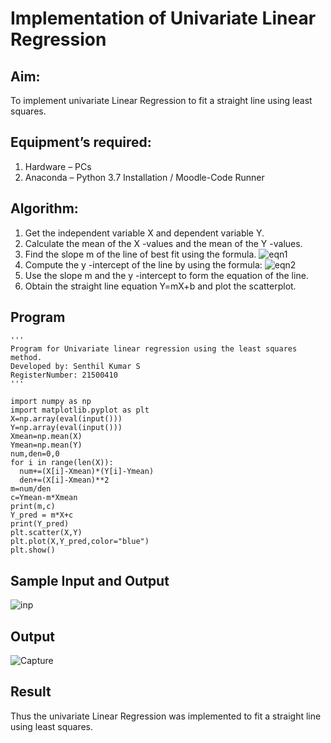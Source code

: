 # Implementation of Univariate Linear Regression
## Aim:
To implement univariate Linear Regression to fit a straight line using least squares.
## Equipment’s required:
1.	Hardware – PCs
2.	Anaconda – Python 3.7 Installation / Moodle-Code Runner
## Algorithm:
1.	Get the independent variable X and dependent variable Y.
2.	Calculate the mean of the X -values and the mean of the Y -values.
3.	Find the slope m of the line of best fit using the formula.
 ![eqn1](./eq1.jpg)
4.	Compute the y -intercept of the line by using the formula:
![eqn2](./eq2.jpg)  
5.	Use the slope m and the y -intercept to form the equation of the line.
6.	Obtain the straight line equation Y=mX+b and plot the scatterplot.


## Program
```
''' 
Program for Univariate linear regression using the least squares method.
Developed by: Senthil Kumar S
RegisterNumber: 21500410
'''

import numpy as np
import matplotlib.pyplot as plt
X=np.array(eval(input()))
Y=np.array(eval(input()))
Xmean=np.mean(X)
Ymean=np.mean(Y)
num,den=0,0
for i in range(len(X)):
  num+=(X[i]-Xmean)*(Y[i]-Ymean)
  den+=(X[i]-Xmean)**2
m=num/den
c=Ymean-m*Xmean
print(m,c)
Y_pred = m*X+c
print(Y_pred)
plt.scatter(X,Y)
plt.plot(X,Y_pred,color="blue")
plt.show()

```

## Sample Input and Output

![inp](./input.jpg)

## Output

![Capture](https://user-images.githubusercontent.com/93860256/151514223-d224c917-93e8-43c6-829b-f618768b6e4e.PNG)

## Result

Thus the univariate Linear Regression was implemented to fit a straight line using least squares.
